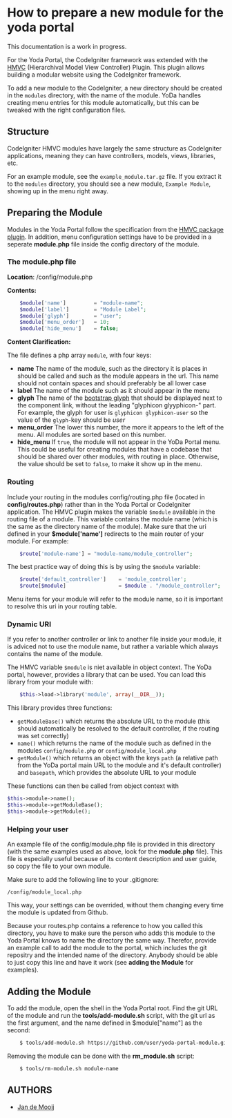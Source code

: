How to prepare a new module for the yoda portal
===============================================

This documentation is a work in progress.

For the Yoda Portal, the CodeIgniter framework was extended with the [HMVC](https://bitbucket.org/wiredesignz/codeigniter-modular-extensions-hmvc) (Hierarchival Model View Controller) Plugin. This plugin allows building a modular website using the CodeIgniter framework.

To add a new module to the CodeIgniter, a new directory should be created in the `modules` directory, with the name of the module. YoDa handles creating menu entries for this module automatically, but this can be tweaked with the right configuration files.

Structure
-----------
CodeIgniter HMVC modules have largely the same structure as CodeIgniter applications, meaning they can have controllers, models, views, libraries, etc.

For an example module, see the `example_module.tar.gz` file. If you extract it to the `modules` directory, you should see a new module, `Example Module`, showing up in the menu right away.

Preparing the Module
--------------------

Modules in the Yoda Portal follow the specification from the [HMVC package plugin](https://bitbucket.org/wiredesignz/codeigniter-modular-extensions-hmvc).
In addition, menu configuration settings have to be provided in a seperate **module.php** file inside the config directory of the module.

### The **module.php** file
**Location**: <module>/config/module.php

**Contents:**
```php
	$module['name'] 		= "module-name";
	$module['label'] 		= "Module Label";
	$module['glyph'] 		= "user";
	$module['menu_order'] 	= 10;
	$module['hide_menu']    = false;
```
**Content Clarification:**

The file defines a php array `module`, with four keys:

* **name** The name of the module, such as the directory it is places in should be called and such as the module appears in the url. This name should not contain spaces and should preferably be all lower case
* **label** The name of the module such as it should appear in the menu
* **glyph** The name of the [bootstrap glyph](http://getbootstrap.com/components/) that should be displayed next to the component link, without the leading "glyphicon glyyphicon-" part. For example, the glyph for user is `glyphicon glyphicon-user` so the value of the `glyph`-key should be *user*
* **menu_order** The lower this number, the more it appears to the left of the menu. All modules are sorted based on this number.
* **hide_menu** If `true`, the module will not appear in the YoDa Portal menu. This could be useful for creating modules that have a codebase that should be shared over other modules, with routing in place. Otherwise, the value should be set to `false`, to make it show up in the menu.

### Routing
Include your routing in the modules config/routing.php file (located in **config/routes.php**) rather than in the Yoda Portal or CodeIgniter application. The HMVC plugin makes the variable `$module` available in the routing file of a module. This variable contains the module name (which is the same as the directory name of the module).
Make sure that the uri defined in your **$module['name']** redirects to the main router of your module. For example:
```php
	$route['module-name'] = "module-name/module_controller";
```
The best practice way of doing this is by using the `$module` variable:
```php
    $route['default_controller']    = 'module_controller';
    $route[$module]                 = $module . "/module_controller";
```
Menu items for your module will refer to the module name, so it is important to resolve this uri in your routing table.

### Dynamic URI
If you refer to another controller or link to another file inside your module, it is adviced not to use the module name, but rather a variable which always contains the name of the module.

The HMVC variable `$module` is niet available in object context. The YoDa portal, however, provides a library that can be used. You can load this library from your module with:
```php
    $this->load->library('module', array(__DIR__));
```

This library provides three functions:
* `getModuleBase()` which returns the absolute URL to the module (this should automatically be resolved to the default controller, if the routing was set correctly)
* `name()` which returns the name of the module such as defined in the modules `config/module.php` or `config/module_local.php`
* `getModule()` which returns an object with the keys `path` (a relative path from the YoDa portal main URL to the module and it's default controller) and `basepath`, which provides the absolute URL to your module

These functions can then be called from object context with
```php
$this->module->name();
$this->module->getModuleBase();
$this->module->getModule();
```

### Helping your user
An example file of the config/module.php file is provided in this directory (with the same examples used as above, look for the **module.php** file). This file is especially
useful because of its content description and user guide, so copy the file to your own module.

Make sure to add the following line to your .gitignore:

	/config/module_local.php

This way, your settings can be overrided, without them changing every time the module is updated from Github.

Because your routes.php contains a reference to how you called this directory, you have to make sure the person who adds this module to the Yoda Portal knows to name the directory the same way. Therefor, provide an example call to add the module to the portal, which includes the git repositry and the intended name of the directory. Anybody should be able to just copy this line and have it work (see **adding the Module** for examples).

Adding the Module
-----------------
To add the module, open the shell in the Yoda Portal root. Find the git URL of the module and run the **tools/add-module.sh** script, with the git url as the first argument, and the name defined in $module["name"] as the second:
```bash
	$ tools/add-module.sh https://github.com/user/yoda-portal-module.git module-name
```
Removing the module can be done with the **rm_module.sh** script:
```bash
	$ tools/rm-module.sh module-name
```

AUTHORS
-------

- [Jan de Mooij](https://github.com/AJdeMooij)
